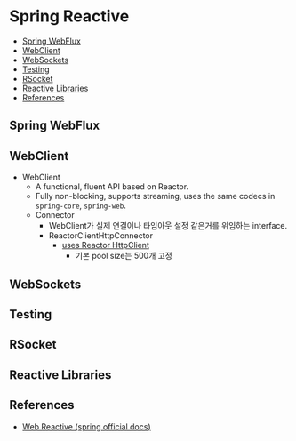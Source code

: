 # Spring Reactive

- [Spring WebFlux](#spring-webflux)
- [WebClient](#webclient)
- [WebSockets](#websockets)
- [Testing](#testing)
- [RSocket](#rsocket)
- [Reactive Libraries](#reactive-libraries)
- [References](#references)

## Spring WebFlux

## WebClient

- WebClient
  - A functional, fluent API based on Reactor.
  - Fully non-blocking, supports streaming, uses the same codecs in `spring-core`, `spring-web`.
  - Connector
    - WebClient가 실제 연결이나 타임아웃 설정 같은거를 위임하는 interface.
    - ReactorClientHttpConnector
      - [uses Reactor HttpClient](https://projectreactor.io/docs/netty/release/reference/index.html#http-client)
        - 기본 pool size는 500개 고정

## WebSockets

## Testing

## RSocket

## Reactive Libraries

## References

- [Web Reactive (spring official docs)](https://docs.spring.io/spring-framework/docs/current/reference/html/web-reactive.html)

